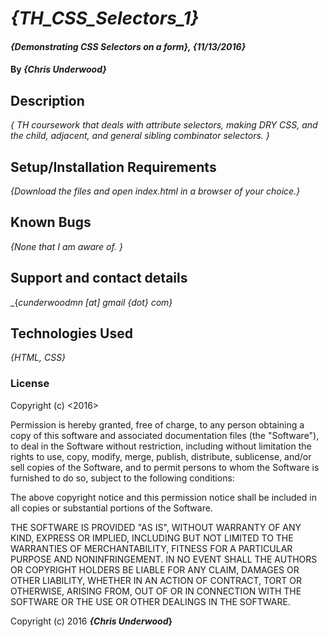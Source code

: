 # _{TH_CSS_Selectors_1}_

#### _{Demonstrating CSS Selectors on a form}, {11/13/2016}_

#### By _**{Chris Underwood}**_

## Description

_{ TH coursework that deals with attribute selectors, making DRY CSS, and the child, adjacent, and general sibling combinator selectors. }_

## Setup/Installation Requirements


_{Download the files and open index.html in a browser of your choice.}_

## Known Bugs

_{None that I am aware of. }_

## Support and contact details

_{_cunderwoodmn [at] gmail {dot} com}_

## Technologies Used

_{HTML, CSS}_

### License

Copyright (c) <2016> <Chris Underwood>

Permission is hereby granted, free of charge, to any person obtaining a copy of this software and associated documentation files (the "Software"), to deal in the Software without restriction, including without limitation the rights to use, copy, modify, merge, publish, distribute, sublicense, and/or sell copies of the Software, and to permit persons to whom the Software is furnished to do so, subject to the following conditions:

The above copyright notice and this permission notice shall be included in all copies or substantial portions of the Software.

THE SOFTWARE IS PROVIDED "AS IS", WITHOUT WARRANTY OF ANY KIND, EXPRESS OR IMPLIED, INCLUDING BUT NOT LIMITED TO THE WARRANTIES OF MERCHANTABILITY, FITNESS FOR A PARTICULAR PURPOSE AND NONINFRINGEMENT. IN NO EVENT SHALL THE AUTHORS OR COPYRIGHT HOLDERS BE LIABLE FOR ANY CLAIM, DAMAGES OR OTHER LIABILITY, WHETHER IN AN ACTION OF CONTRACT, TORT OR OTHERWISE, ARISING FROM, OUT OF OR IN CONNECTION WITH THE SOFTWARE OR THE USE OR OTHER DEALINGS IN THE SOFTWARE.

Copyright (c) 2016 **_{Chris Underwood_}**
